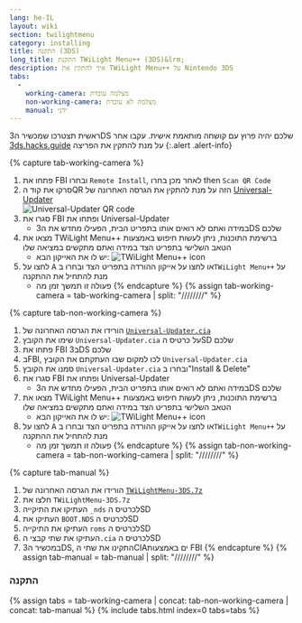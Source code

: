 ```yaml
---
lang: he-IL
layout: wiki
section: twilightmenu
category: installing
title: התקנה (3DS)
long_title: התקנת TWiLight Menu++ (3DS)&lrm;
description: איך להתקין את TWiLight Menu++ על Nintendo 3DS
tabs:
  - 
    working-camera: מצלמה עובדת
    non-working-camera: מצלמה לא עובדת
    manual: ידני
---
```


ראשית תצטרכו שמכשיר ה3DS שלכם יהיה פרוץ עם קושחה מותאמת אישית. עקבו אחר [3ds.hacks.guide](https://3ds.hacks.guide) על מנת להתקין את הפריצה
{:.alert .alert-info}

{% capture tab-working-camera %}
1. פתחו את FBI ובחרו `Remote Install`, לאחר מכן בחרו then `Scan QR Code`
1. סרקו את קוד הQR הזה על מנת להתקין את הגרסה האחרונה של [Universal-Updater](https://github.com/Universal-Team/Universal-Updater)<br> ![Universal-Updater QR code](https://db.universal-team.net/assets/images/qr/universal-updater.cia.png)
1. סגרו את FBI ופתחו את Universal-Updater
   - במידה ואתם לא רואים אותו בתפריט הבית, הפעילו מחדש את ה3DS שלכם
1. מצאו את TWiLight Menu++ ברשימת התוכנות, ניתן לעשות חיפוש באמצעות הטאב השלישי בתפריט הצד במידה ואתם מתקשים במציאה שלו
   - יש לו את האייקון הבא: ![TWiLight Menu++ icon](https://raw.githubusercontent.com/DS-Homebrew/TWiLightMenu/master/booter/icon.bmp)
1. לחצו על <kbd class="face">A</kbd> או לחצו על אייקון ההורדה בתפריט הצד ובחרו ב`TWiLight Menu++` על מנת להתחיל את ההתקנה
   - פעולה זו תמשך זמן מה
{% endcapture %}
{% assign tab-working-camera = tab-working-camera | split: "////////" %}

{% capture tab-non-working-camera %}
1. הורידו את הגרסה האחרונה של [`Universal-Updater.cia`](https://github.com/Universal-Team/Universal-Updater/releases/latest/download/Universal-Updater.cia)
1. שימו את הקובץ `Universal-Updater.cia` על כרטיס הSD שלכם
1. פתחו את FBI ב3DS שלכם
1. בFBI, לכו למקום שבו העתקתם את הקובץ `Universal-Updater.cia`
1. סמנו את הקובץ `Universal-Updater.cia` ובחרו ב"Install & Delete"
1. סגרו את FBI ופתחו את Universal-Updater
   - במידה ואתם לא רואים אותו בתפריט הבית, הפעילו מחדש את ה3DS שלכם
1. מצאו את TWiLight Menu++ ברשימת התוכנות, ניתן לעשות חיפוש באמצעות הטאב השלישי בתפריט הצד במידה ואתם מתקשים במציאה שלו
   - יש לו את האייקון הבא: ![TWiLight Menu++ icon](https://raw.githubusercontent.com/DS-Homebrew/TWiLightMenu/master/booter/icon.bmp)
1. לחצו על <kbd class="face">A</kbd> או לחצו על אייקון ההורדה בתפריט הצד ובחרו ב`TWiLight Menu++` על מנת להתחיל את ההתקנה
   - פעולה זו תמשך זמן מה
{% endcapture %}
{% assign tab-non-working-camera = tab-non-working-camera | split: "////////" %}

{% capture tab-manual %}
1. הורידו את הגרסה האחרונה של [`TWiLightMenu-3DS.7z`](https://github.com/DS-Homebrew/TWiLightMenu/releases/latest/download/TWiLightMenu-3DS.7z)
1. חלצו את `TWiLightMenu-3DS.7z`
1. העתיקו את התיקייה `_nds` לכרטיס הSD
1. העתיקו את `BOOT.NDS` לכרטיס הSD
1. העתיקו את התיקייה `roms` לכרטיס הSD
1. העתיקו את שתי קבצי ה`.cia` לכרטיס הSD
1. במכשיר ה3DS, התקינו את שתי הCIAים באמצעות FBI
{% endcapture %}
{% assign tab-manual = tab-manual | split: "////////" %}

### התקנה

{% assign tabs = tab-working-camera | concat: tab-non-working-camera | concat: tab-manual %}
{% include tabs.html index=0 tabs=tabs %}
